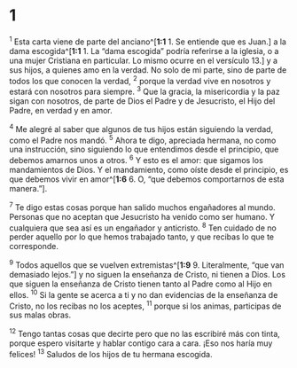 # 1 
<sup>1</sup> Esta carta viene de parte del anciano^[**1:1** 1. Se entiende que es Juan.] a la dama escogida^[**1:1** 1. La “dama escogida” podría referirse a la iglesia, o a una mujer Cristiana en particular. Lo mismo ocurre en el versículo 13.] y a sus hijos, a quienes amo en la verdad. No solo de mi parte, sino de parte de todos los que conocen la verdad, <sup>2</sup> porque la verdad vive en nosotros y estará con nosotros para siempre. <sup>3</sup> Que la gracia, la misericordia y la paz sigan con nosotros, de parte de Dios el Padre y de Jesucristo, el Hijo del Padre, en verdad y en amor. 



<sup>4</sup> Me alegré al saber que algunos de tus hijos están siguiendo la verdad, como el Padre nos mandó. <sup>5</sup> Ahora te digo, apreciada hermana, no como una instrucción, sino siguiendo lo que entendimos desde el principio, que debemos amarnos unos a otros. <sup>6</sup> Y esto es el amor: que sigamos los mandamientos de Dios. Y el mandamiento, como oíste desde el principio, es que debemos vivir en amor^[**1:6** 6. O, “que debemos comportarnos de esta manera.”]. 


<sup>7</sup> Te digo estas cosas porque han salido muchos engañadores al mundo. Personas que no aceptan que Jesucristo ha venido como ser humano. Y cualquiera que sea así es un engañador y anticristo. <sup>8</sup> Ten cuidado de no perder aquello por lo que hemos trabajado tanto, y que recibas lo que te corresponde. 

<sup>9</sup> Todos aquellos que se vuelven extremistas^[**1:9** 9. Literalmente, “que van demasiado lejos.”] y no siguen la enseñanza de Cristo, ni tienen a Dios. Los que siguen la enseñanza de Cristo tienen tanto al Padre como al Hijo en ellos. <sup>10</sup> Si la gente se acerca a ti y no dan evidencias de la enseñanza de Cristo, no los recibas no los aceptes, <sup>11</sup> porque si los animas, participas de sus malas obras. 


<sup>12</sup> Tengo tantas cosas que decirte pero que no las escribiré más con tinta, porque espero visitarte y hablar contigo cara a cara. ¡Eso nos haría muy felices! <sup>13</sup> Saludos de los hijos de tu hermana escogida. 